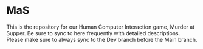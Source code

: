 # MaS
This is the repository for our Human Computer Interaction game, Murder at Supper. Be sure to sync to here frequently with detailed descriptions. Please make sure to always sync to the Dev branch before the Main branch.
